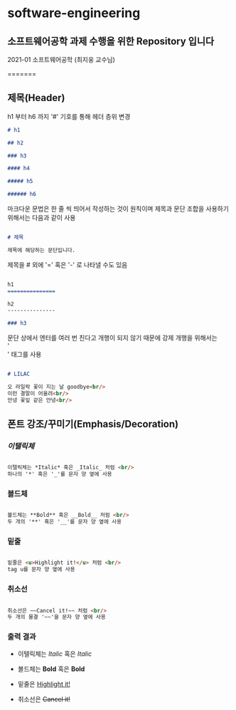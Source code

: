 # software-engineering

## 소프트웨어공학 과제 수행을 위한 Repository 입니다

2021-01 소프트웨어공학 (최지웅 교수님)

=======

## 제목(Header)

h1 부터 h6 까지 '#' 기호를 통해 헤더 층위 변경

```markdown
# h1

## h2

### h3

#### h4

##### h5

###### h6
```

마크다운 문법은 한 줄 씩 띄어서 작성하는 것이 원칙이며 제목과 문단 조합을 사용하기 위해서는 다음과 같이 사용

```markdown

# 제목

제목에 해당하는 문단입니다.

```

제목을 # 외에 '=' 혹은 '-' 로 나타낼 수도 있음

```markdown

h1
===============

h2
---------------

### h3
```

문단 상에서 엔터를 여러 번 친다고 개행이 되지 않기 때문에 강제 개행을 위해서는 <br/>
'<br/>' 태그를 사용

```markdown

# LILAC

오 라일락 꽃이 지는 날 goodbye<br/>
이런 결말이 어울려<br/>
안녕 꽃잎 같은 안녕<br/>

```

## 폰트 강조/꾸미기(Emphasis/Decoration)

### *이탤릭체*

```markdown

이텔릭체는 *Italic* 혹은 _Italic_ 처럼 <br/>
하나의 '*' 혹은 '_'를 문자 양 옆에 사용

```

### **볼드체**

```markdown

볼드체는 **Bold** 혹은 __Bold__ 처럼 <br/>
두 개의 '**' 혹은 '__'를 문자 양 옆에 사용

```

### 밑줄

```markdown

밑줄은 <u>Highlight it!</u> 처럼 <br/>
tag u를 문자 양 옆에 사용

```

### 취소선

```markdown

취소선은 ~~Cancel it!~~ 처럼 <br/>
두 개의 물결 '~~'을 문자 양 옆에 사용

```

### 출력 결과

* 이텔릭체는 *Italic* 혹은 _Italic_

* 볼드체는 **Bold** 혹은 __Bold__

* 밑줄은 <u>Highlight it!</u>

* 취소선은 ~~Cancel it!~~
